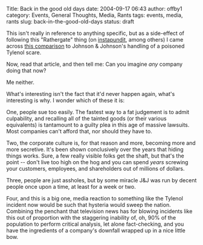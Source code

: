Title: Back in the good old days
date: 2004-09-17 06:43
author: offby1
category: Events, General Thoughts, Media, Rants
tags: events, media, rants
slug: back-in-the-good-old-days
status: draft

This isn't really in reference to anything specific, but as a side-effect of following this "Rathergate" thing (on [instapundit](<http://instapundit.com/archives/017876.php>), among others) I came across [this comparison](<http://hughhewitt.com/index.htm#postid911>) to Johnson & Johnson's handling of a poisoned Tylenol scare.

Now, read that article, and then tell me: Can you imagine _any_ company doing that now?

Me neither.

What's interesting isn't the fact that it'd never happen again, what's interesting is why. I wonder which of these it is:

One, people sue too easily. The fastest way to a fat judgement is to admit culpability, and recalling all of the tainted goods (or their various equivalents) is tantamount to a guilty plea in this age of massive lawsuits. Most companies can't afford that, nor should they have to.

Two, the corporate culture is, for that reason and more, becoming more and more secretive. It's been shown conclusively over the years that hiding things works. Sure, a few really visible folks get the shaft, but that's the point \-- don't live too high on the hog and you can spend _years_ screwing your customers, employees, and shareholders out of millions of dollars.

Three, people are just assholes, but by some miracle J&J was run by decent people once upon a time, at least for a week or two.

Four, and this is a big one, media reaction to something like the Tylenol incident now would be such that hysteria would sweep the nation. Combining the penchant that television news has for blowing incidents like this out of proportion with the staggering inability of, oh, 90% of the population to perform critical analysis, let alone fact-checking, and you have the ingredients of a company's downfall wrapped up in a nice little bow.
